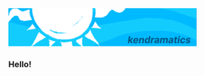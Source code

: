 <img src="header.png" width=75% title="kendramatics header">

### Hello!

<!--
discord: https://discord.com/users/320397901841039372
facebook: https://www.facebook.com/profile.php?id=100010337412535
instagram: https://www.instagram.com/kendramatics/
linkedin: https://www.linkedin.com/in/kendra-marable/
personal website: tba
-->
